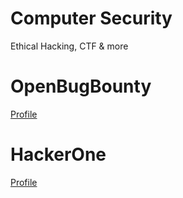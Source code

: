 # Computer Security
Ethical Hacking, CTF &amp; more

<h1>OpenBugBounty</h1>
<p/><a href="https://www.openbugbounty.org/researchers/0xrocky">Profile</a>

<h1>HackerOne</h1>
<p/><a href="https://hackerone.com/0xrocky">Profile</a>
